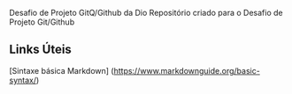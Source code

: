 Desafio de Projeto GitQ/Github da Dio
Repositório criado para o Desafio de Projeto Git/Github

## Links Úteis
[Sintaxe básica Markdown] (https://www.markdownguide.org/basic-syntax/)
